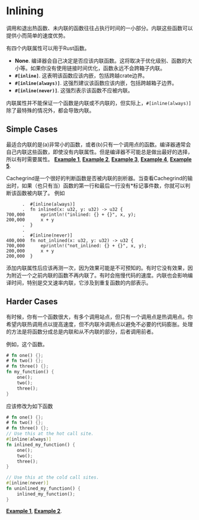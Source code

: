 # Inlining

调用和退出热函数、未内联的函数往往占执行时间的一小部分。内联这些函数可以提供小而简单的速度优势。

有四个内联属性可以用于Rust函数。
- **None**. 编译器会自己决定是否应该内联函数。这将取决于优化级别、函数的大小等。如果你没有使用链接时间优化，函数永远不会跨箱子内联。
- **`#[inline]`**. 这表明该函数应该内嵌，包括跨越crate边界。
- **`#[inline(always)]`**. 这强烈建议该函数应该内嵌，包括跨越箱子边界。
- **`#[inline(never)]`**. 这强烈表示该函数不应被内联。

内联属性并不能保证一个函数是内联或不内联的，但实际上，`#[inline(always)]`除了最特殊的情况外，都会导致内联。

## Simple Cases

最适合内联的是(a)非常小的函数，或者(b)只有一个调用点的函数。编译器通常会自己内联这些函数，即使没有内联属性。但是编译器不可能总是做出最好的选择，所以有时需要属性。
[**Example 1**](https://github.com/rust-lang/rust/pull/37083/commits/6a4bb35b70862f33ac2491ffe6c55fb210c8490d),
[**Example 2**](https://github.com/rust-lang/rust/pull/50407/commits/e740b97be699c9445b8a1a7af6348ca2d4c460ce),
[**Example 3**](https://github.com/rust-lang/rust/pull/50564/commits/77c40f8c6f8cc472f6438f7724d60bf3b7718a0c),
[**Example 4**](https://github.com/rust-lang/rust/pull/57719/commits/92fd6f9d30d0b6b4ecbcf01534809fb66393f139),
[**Example 5**](https://github.com/rust-lang/rust/pull/69256/commits/e761f3af904b3c275bdebc73bb29ffc45384945d).

Cachegrind是一个很好的判断函数是否被内联的剖析器。当查看Cachegrind的输出时，如果（也只有当）函数的第一行和最后一行没有*标记事件数，你就可以判断该函数被内联了。
例如
```text
      .  #[inline(always)]
      .  fn inlined(x: u32, y: u32) -> u32 {
700,000      eprintln!("inlined: {} + {}", x, y);
200,000      x + y
      .  }
      .  
      .  #[inline(never)]
400,000  fn not_inlined(x: u32, y: u32) -> u32 {
700,000      eprintln!("not_inlined: {} + {}", x, y);
200,000      x + y
200,000  }
```
添加内联属性后应该再测一次，因为效果可能是不可预知的。有时它没有效果，因为附近一个之前内联的函数不再内联了。有时会拖慢代码的速度。内联也会影响编译时间，特别是交叉速率内联，它涉及到重复函数的内部表示。

## Harder Cases

有时候，你有一个函数很大，有多个调用站点，但只有一个调用点是热调用点。你希望内联热调用点以提高速度，但不内联冷调用点以避免不必要的代码膨胀。处理的方法是将函数分成总是内联和从不内联的部分，后者调用前者。

例如，这个函数。
```rust
# fn one() {};
# fn two() {};
# fn three() {};
fn my_function() {
    one();
    two();
    three();
}
```
应该修改为如下函数
```rust
# fn one() {};
# fn two() {};
# fn three() {};
// Use this at the hot call site.
#[inline(always)]
fn inlined_my_function() {
    one();
    two();
    three();
}

// Use this at the cold call sites.
#[inline(never)]
fn uninlined_my_function() {
    inlined_my_function();
}
```
[**Example 1**](https://github.com/rust-lang/rust/pull/53513/commits/b73843f9422fb487b2d26ac2d65f79f73a4c9ae3),
[**Example 2**](https://github.com/rust-lang/rust/pull/64420/commits/a2261ad66400c3145f96ebff0d9b75e910fa89dd).

